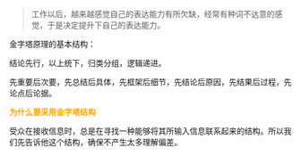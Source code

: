 > 工作以后，越来越感觉自己的表达能力有所欠缺，经常有种词不达意的感觉，于是决定提升下自己的表达能力。

金字塔原理的基本结构：

结论先行，以上统下，归类分组，逻辑递进。

先重要后次要，先总结后具体，先框架后细节，先结论后原因，先结果后过程，先论点后论据。

**<font style="color:orange">为什么要采用金字塔结构</font>**

受众在接收信息时，总是在寻找一种能够将其所输入信息联系起来的结构。所以我们先告诉他这个结构，确保不产生太多理解偏差。


